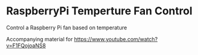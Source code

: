 # RaspberryPi Temperture Fan Control
Control a Raspberry Pi fan based on temperature

Accompanying material for https://www.youtube.com/watch?v=F1FQojoaNS8
